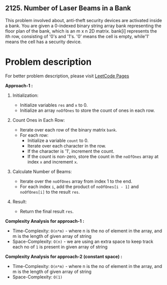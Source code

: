 ## 2125. Number of Laser Beams in a Bank

This problem involved about, anti-theft security devices are activated inside a bank. You are given a 0-indexed binary string array bank representing the floor plan of the bank, which is an m x n 2D matrix. bank[i] represents the ith row, consisting of '0's and '1's. '0' means the cell is empty, while'1' means the cell has a security device.

# Problem description

For better problem description, please visit [LeetCode Pages](https://leetcode.com/problems/number-of-laser-beams-in-a-bank/description/)

**Approach-1 :**<br/>

1. Initialization:

    - Initialize variables `res` and `x` to 0.
    - Initialize an array `noOfOnes` to store the count of ones in each row.

2. Count Ones in Each Row:

    - Iterate over each row of the binary matrix `bank`.
    - For each row:
        - Initialize a variable `count` to 0.
        - Iterate over each character in the row.
        - If the character is '1', increment the count.
        - If the count is non-zero, store the count in the `noOfOnes` array at index `x` and increment `x`.

3. Calculate Number of Beams:

    - Iterate over the `noOfOnes` array from index 1 to the end.
    - For each index `i`, add the product of `noOfOnes[i - 1]` and `noOfOnes[i]` to the result `res`.

4. Result:
    - Return the final result `res`.

**Complexity Analysis for approach-1 :**<br/>

-   Time-Complexity: `O(n*m)` - where n is the no of element in the array, and m is the length of given array of string
-   Space-Complexity: `O(n)` - we are using an extra space to keep track each no of `1` is present in given array of string

**Complexity Analysis for approach-2 (constant space) :**<br/>

-   Time-Complexity: `O(n*m)` - where n is the no of element in the array, and m is the length of given array of string
-   Space-Complexity: `O(1)`
